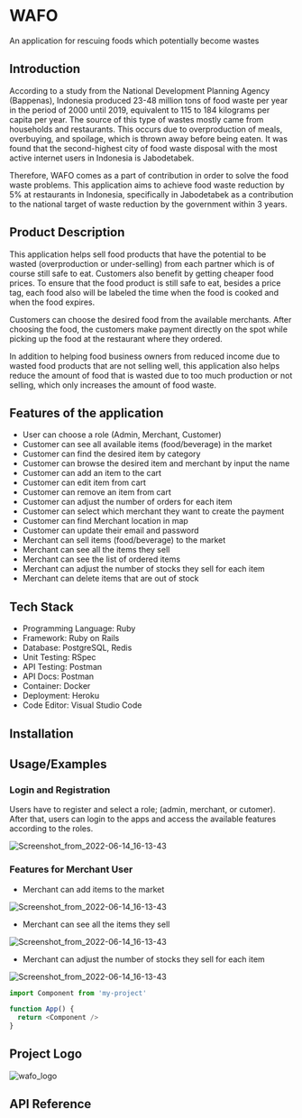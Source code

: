 
# WAFO

An application for rescuing foods which potentially become wastes

## Introduction

According to a study from the National Development Planning Agency (Bappenas), Indonesia
produced 23-48 million tons of food waste per year in the period of 2000 until 2019, equivalent
to 115 to 184 kilograms per capita per year. The source of this type of wastes mostly came from households
and restaurants. This occurs due to overproduction of meals, overbuying, and
spoilage, which is thrown away before being eaten. It was found that the second-highest city of
food waste disposal with the most active internet users in Indonesia is Jabodetabek. 

Therefore, WAFO comes as a part of contribution in order to solve the food waste problems.
This application aims to achieve food waste reduction  by 5% at restaurants in Indonesia, specifically in
Jabodetabek as a contribution to the national target of waste reduction by the government
within 3 years.

## Product Description

This application helps sell food products that have the potential to be wasted (overproduction
or under-selling) from each partner which is of course still safe to eat. Customers also benefit by
getting cheaper food prices. To ensure that the food product is still safe to eat, besides a price
tag, each food also will be labeled the time when the food is cooked and when the food
expires.

Customers can choose the desired food from the available merchants. After choosing the food, 
the customers make payment directly on the spot while picking up the food at the restaurant 
where they ordered.

In addition to helping food business owners from reduced income due to wasted food products
that are not selling well, this application also helps reduce the amount of food that is wasted
due to too much production or not selling, which only increases the amount of food waste.

## Features of the application

* User can choose a role (Admin, Merchant, Customer)
* Customer can see all available items (food/beverage) in the market
* Customer can find the desired item by category
* Customer can browse the desired item and merchant by input the name
* Customer can add an item to the cart
* Customer can edit item from cart
* Customer can remove an item from cart
* Customer can adjust the number of orders for each item
* Customer can select which merchant they want to create the payment
* Customer can find Merchant location in map
* Customer can update their email and password
* Merchant can sell items (food/beverage) to the market
* Merchant can see all the items they sell
* Merchant can see the list of ordered items
* Merchant can adjust the number of stocks they sell for each item
* Merchant can delete items that are out of stock

## Tech Stack

* Programming Language: Ruby
* Framework: Ruby on Rails
* Database: PostgreSQL, Redis
* Unit Testing: RSpec
* API Testing: Postman
* API Docs: Postman
* Container: Docker
* Deployment: Heroku
* Code Editor: Visual Studio Code


## Installation


    
## Usage/Examples

### Login and Registration

Users have to register and select a role; (admin, merchant, or cutomer).
After that, users can login to the apps and access the available features
according to the roles.

![Screenshot_from_2022-06-14_16-13-43](https://user-images.githubusercontent.com/106664987/175337456-2606e5f6-c693-4f63-acee-c921d2c01456.png)

### Features for Merchant User
- Merchant can add items to the market

![Screenshot_from_2022-06-14_16-13-43](https://user-images.githubusercontent.com/106664987/175338413-22228101-9a16-4f34-bb71-4fbdd75c3f9d.png)

-  Merchant can see all the items they sell

![Screenshot_from_2022-06-14_16-13-43](https://user-images.githubusercontent.com/106664987/175338959-7265c1a8-1c14-4a30-a09c-ad0edb362c0b.png)

- Merchant can adjust the number of stocks they sell for each item

![Screenshot_from_2022-06-14_16-13-43](https://user-images.githubusercontent.com/106664987/175339344-092f0114-9aad-441e-8d80-7712b3d111af.png)


```javascript
import Component from 'my-project'

function App() {
  return <Component />
}
```

## Project Logo
![wafo_logo](https://user-images.githubusercontent.com/106664987/175323211-081f8529-be2a-4ea9-9b4f-d536bccf422b.png)


## API Reference


